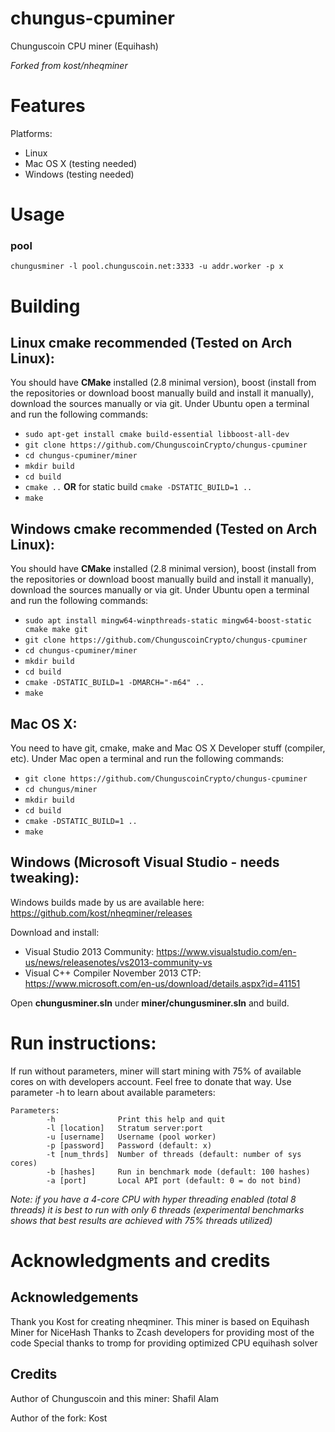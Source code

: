# chungus-cpuminer

Chunguscoin CPU miner (Equihash)

*Forked from kost/nheqminer*

# Features

Platforms:
- Linux
- Mac OS X (testing needed)
- Windows (testing needed)

# Usage

### pool
`chungusminer -l pool.chunguscoin.net:3333 -u addr.worker -p x`

# Building

## Linux cmake **recommended** (Tested on Arch Linux):
You should have **CMake** installed (2.8 minimal version), boost (install from the repositories or download boost manually build and install it manually), download the sources manually or via git. 
Under Ubuntu open a terminal and run the following commands:
  - `sudo apt-get install cmake build-essential libboost-all-dev`
  - `git clone https://github.com/ChunguscoinCrypto/chungus-cpuminer`
  - `cd chungus-cpuminer/miner`
  - `mkdir build`
  - `cd build`
  - `cmake ..` **OR** for static build `cmake -DSTATIC_BUILD=1 ..`
  - `make`

## Windows cmake **recommended** (Tested on Arch Linux):
You should have **CMake** installed (2.8 minimal version), boost (install from the repositories or download boost manually build and install it manually), download the sources manually or via git. 
Under Ubuntu open a terminal and run the following commands:
  - `sudo apt install mingw64-winpthreads-static mingw64-boost-static cmake make git`
  - `git clone https://github.com/ChunguscoinCrypto/chungus-cpuminer`
  - `cd chungus-cpuminer/miner`
  - `mkdir build`
  - `cd build`
  - `cmake -DSTATIC_BUILD=1 -DMARCH="-m64" ..`
  - `make`

## Mac OS X:
You need to have git, cmake, make and Mac OS X Developer stuff (compiler, etc).
Under Mac open a terminal and run the following commands:
  - `git clone https://github.com/ChunguscoinCrypto/chungus-cpuminer`
  - `cd chungus/miner`
  - `mkdir build`
  - `cd build`
  - `cmake -DSTATIC_BUILD=1 ..`
  - `make`

## Windows (Microsoft Visual Studio - needs tweaking):
Windows builds made by us are available here: https://github.com/kost/nheqminer/releases

Download and install:
- Visual Studio 2013 Community: https://www.visualstudio.com/en-us/news/releasenotes/vs2013-community-vs
- Visual C++ Compiler November 2013 CTP: https://www.microsoft.com/en-us/download/details.aspx?id=41151

Open **chungusminer.sln** under **miner/chungusminer.sln** and build.


# Run instructions:

If run without parameters, miner will start mining with 75% of available cores on  with developers account. Feel free to donate that way. Use parameter -h to learn about available parameters:

```
Parameters:
        -h              Print this help and quit
        -l [location]   Stratum server:port
        -u [username]   Username (pool worker)
        -p [password]   Password (default: x)
        -t [num_thrds]  Number of threads (default: number of sys cores)
        -b [hashes]     Run in benchmark mode (default: 100 hashes)
        -a [port]       Local API port (default: 0 = do not bind)
```

<i>Note: if you have a 4-core CPU with hyper threading enabled (total 8 threads) it is best to run with only 6 threads (experimental benchmarks shows that best results are achieved with 75% threads utilized)</i>

# Acknowledgments and credits

## Acknowledgements

Thank you Kost for creating nheqminer.
This miner is based on Equihash Miner for NiceHash
Thanks to Zcash developers for providing most of the code
Special thanks to tromp for providing optimized CPU equihash solver

## Credits

Author of Chunguscoin and this miner: Shafil Alam

Author of the fork: Kost

